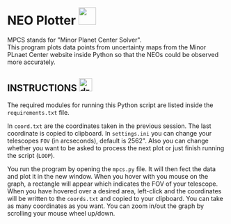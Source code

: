 # NEO Plotter&nbsp;<img src="https://raw.githubusercontent.com/9helix/MPCS-Python/main/meteor.ico" width="40">

MPCS stands for "Minor Planet Center Solver".<br>
This program plots data points from uncertainty maps from the Minor PLnaet Center website inside Python so that the NEOs could be observed more accurately.

<h2>INSTRUCTIONS&nbsp;<img src="https://cdn-icons-png.flaticon.com/512/5639/5639230.png" alt="drawing" width="30"/></h2>

The required modules for running this Python script are listed inside the `requirements.txt` file.

In `coord.txt` are the coordinates taken in the previous session. The last coordinate is copied to clipboard.
In `settings.ini` you can change your telescopes `FOV` (in arcseconds), default is 2562". Also you can change whether you want to be asked to process the next plot or just finish running the script (`LOOP`).

You run the program by opening the `mpcs.py` file. It will then fect the data and plot it in the new window.
When you hover with you mouse on the graph, a rectangle will appear which indicates the FOV of your telescope. When you have hovered over a desired area, left-click and the coordinates will be written to the `coords.txt` and copied to your clipboard. You can take as many coordinates as you want.
You can zoom in/out the graph by scrolling your mouse wheel up/down.
